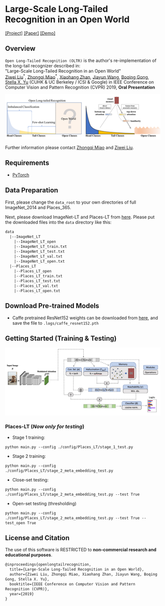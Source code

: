 # Large-Scale Long-Tailed Recognition in an Open World

[[Project]](https://liuziwei7.github.io/projects/LongTail.html) [[Paper]]() [[Demo]]()      

## Overview
`Open Long-Tailed Recognition (OLTR)` is the author's re-implementation of the long-tail recognizer described in:  
"Large-Scale Long-Tailed Recognition in an Open World"   
[Ziwei Liu](https://liuziwei7.github.io/)<sup>\*</sup>, [Zhongqi Miao](https://github.com/zhmiao)<sup>\*</sup>, [Xiaohang Zhan](https://xiaohangzhan.github.io/), [Jiayun Wang](http://pwang.pw/), [Boqing Gong](http://boqinggong.info/), [Stella X. Yu](https://www1.icsi.berkeley.edu/~stellayu/) (CUHK & UC Berkeley / ICSI & Google)
in IEEE Conference on Computer Vision and Pattern Recognition (CVPR) 2019, **Oral Presentation**

<img src='./assets/intro.png' width=800>

Further information please contact [Zhongqi Miao](zhongqi.miao@berkeley.edu) and [Ziwei Liu](https://liuziwei7.github.io/).

## Requirements
* [PyTorch](https://pytorch.org/)

## Data Preparation
First, please change the `data_root` to your own directories of full ImageNet_2014 and Places_365.

Next, please download ImageNet-LT and Places-LT from [here](https://drive.google.com/drive/u/1/folders/1j7Nkfe6ZhzKFXePHdsseeeGI877Xu1yf). Please put the downloaded files into the `data` directory like this:
```
data
  |--ImageNet_LT
    |--ImageNet_LT_open
    |--ImageNet_LT_train.txt
    |--ImageNet_LT_test.txt
    |--ImageNet_LT_val.txt
    |--ImageNet_LT_open.txt
  |--Places_LT
    |--Places_LT_open
    |--Places_LT_train.txt
    |--Places_LT_test.txt
    |--Places_LT_val.txt
    |--Places_LT_open.txt
```

## Download Pre-trained Models
* Caffe pretrained ResNet152 weights can be downloaded from [here](https://drive.google.com/uc?export=download&id=0B7fNdx_jAqhtckNGQ2FLd25fa3c), and save the file to `.logs/caffe_resnet152.pth`

## Getting Started (Training & Testing)

<img src='./assets/pipeline.jpg' width=800>

### Places-LT (*Now only for testing*)
- Stage 1 training:
```
python main.py --config ./config/Places_LT/stage_1_test.py
```
- Stage 2 training:
```
python main.py --config ./config/Places_LT/stage_2_meta_embedding_test.py
```
- Close-set testing:
```
python main.py --config ./config/Places_LT/stage_2_meta_embedding_test.py --test True
```
- Open-set testing (thresholding)
```
python main.py --config ./config/Places_LT/stage_2_meta_embedding_test.py --test True --test_open True
```

## License and Citation
The use of this software is RESTRICTED to **non-commercial research and educational purposes**.
```
@inproceedings{openlongtailrecognition,
  title={Large-Scale Long-Tailed Recognition in an Open World},
  author={Ziwei Liu, Zhongqi Miao, Xiaohang Zhan, Jiayun Wang, Boqing Gong, Stella X. Yu},
  booktitle={IEEE Conference on Computer Vision and Pattern Recognition (CVPR)},
  year={2019}
}
```
